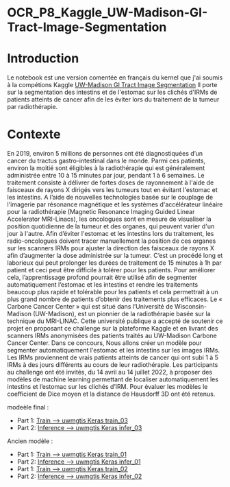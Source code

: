 # OCR_P8_Kaggle_UW-Madison-GI-Tract-Image-Segmentation

# Introduction
Le notebook est une version comentée en français du kernel que j'ai soumis à la compétions Kaggle [UW-Madison GI Tract Image Segmentation](https://www.kaggle.com/competitions/uw-madison-gi-tract-image-segmentation)
Il porte sur la segmentation des intestins et de l'estomac sur les clichés d'IRMs de patients atteints de cancer afin de les éviter lors du traitement de la tumeur par radiothérapie.  

# Contexte
En 2019, environ 5 millions de personnes ont été diagnostiquées d’un cancer du tractus gastro-intestinal dans le monde. Parmi ces patients, environ la moitié sont éligibles à la radiothérapie qui est généralement administrée entre 10 à 15 minutes par jour, pendant 1 à 6 semaines. Le traitement consiste à délivrer de fortes doses de rayonnement à l'aide de faisceaux de rayons X dirigés vers les tumeurs tout en évitant l'estomac et les intestins. 
A l’aide de nouvelles technologies basée sur le couplage de l'imagerie par résonance magnétique et les systèmes d'accélérateur linéaire pour la radiothérapie (Magnetic Resonance Imaging Guided Linear Accelerator MRI-Linacs), les oncologues sont en mesure de visualiser la position quotidienne de la tumeur et des organes, qui peuvent varier d'un jour à l'autre. Afin d’éviter l'estomac et les intestins lors du traitement, les radio-oncologues doivent tracer manuellement la position de ces organes sur les scanners IRMs pour ajuster la direction des faisceaux de rayons X afin d’augmenter la dose administrée sur la tumeur. C’est un procédé long et laborieux qui peut prolonger les durées de traitement de 15 minutes à 1h par patient et ceci peut être difficile à tolérer pour les patients. Pour améliorer cela, l’apprentissage profond pourrait être utilisé afin de segmenter automatiquement l’estomac et les intestins et rendre les traitements beaucoup plus rapide et tolérable pour les patients et cela permettrait à un plus grand nombre de patients d’obtenir des traitements plus efficaces. 
Le « Carbone Cancer Center » qui est situé dans l’Université de Wisconsin-Madison (UW-Madison), est un pionnier de la radiothérapie basée sur la technique du MRI-LINAC. Cette université publique a accepté de soutenir ce projet en proposant ce challenge sur la plateforme Kaggle et en livrant des scanners IRMs anonymisées des patients traités au UW-Madison Carbone Cancer Center.
Dans ce concours, Nous allons créer un modèle pour segmenter automatiquement l'estomac et les intestins sur les images IRMs. Les IRMs proviennent de vrais patients atteints de cancer qui ont subi 1 à 5 IRMs à des jours différents au cours de leur radiothérapie.
Les participants au challenge ont été invités, du 14 avril au 14 juillet 2022, à proposer des modèles de machine learning permettant de localiser automatiquement les intestins et l’estomac sur les clichés d’IRM. Pour évaluer les modèles le coefficient de Dice moyen et la distance de Hausdorff 3D ont été retenus.



modeèle final : 
* Part 1: [Train --> uwmgtis Keras train_03](https://www.kaggle.com/code/benoitdacosta/uwmgtis-keras-train-03) 
* Part 2: [Inference --> uwmgtis Keras infer_03](https://www.kaggle.com/code/benoitdacosta/uwmgtis-keras-infer-03)

Ancien modèle : 
* Part 1: [Train --> uwmgtis Keras train_01](https://www.kaggle.com/code/benoitdacosta/uwmgtis-keras-train-01) 
* Part 2: [Inference --> uwmgtis Keras infer_01](https://www.kaggle.com/code/benoitdacosta/uwmgtis-keras-infer-01)
* Part 1: [Train --> uwmgtis Keras train_02](https://www.kaggle.com/code/benoitdacosta/uwmgtis-keras-train-02) 
* Part 2: [Inference --> uwmgtis Keras infer_02](https://www.kaggle.com/code/benoitdacosta/uwmgtis-keras-infer-02)
